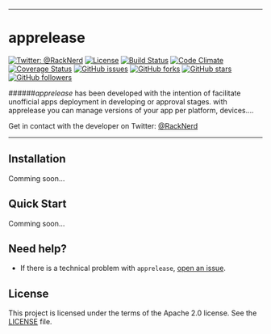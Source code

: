 -------
apprelease
============
[![Twitter: @RackNerd](https://img.shields.io/badge/contact-@racknerd-blue.svg?style=flat)](https://twitter.com/RackNerd)
[![License](http://img.shields.io/:license-apache%202.0-green.svg?style=flat)](https://github.com/gabrielferreira/apprelease/blob/master/LICENSE)
[![Build Status](https://travis-ci.org/gabrielferreira/apprelease.svg?branch=master)](https://travis-ci.org/gabrielferreira/apprelease)
[![Code Climate](https://codeclimate.com/github/gabrielferreira/apprelease/badges/gpa.svg?style=flat)](https://codeclimate.com/github/gabrielferreira/apprelease)
[![Coverage Status](https://coveralls.io/repos/gabrielferreira/apprelease/badge.svg?style=flat)](https://coveralls.io/r/gabrielferreira/apprelease)
[![GitHub issues](https://img.shields.io/github/issues/badges/shields.svg)](https://github.com/gabrielferreira/apprelease/issues)
[![GitHub forks](https://img.shields.io/github/forks/badges/shields.svg)](https://github.com/gabrielferreira/apprelease/network)
[![GitHub stars](https://img.shields.io/github/stars/badges/shields.svg)](https://github.com/gabrielferreira/apprelease/stargazers)
[![GitHub followers](https://img.shields.io/github/followers/espadrine.svg)](https://github.com/gabrielferreira/apprelease/watchers)

<!--[![Pending Pull-Requests](http://githubbadges.herokuapp.com/badges/badgerbadgerbadger/pulls.svg?style=flat)](https://github.com/gabrielferreira/apprelease/pulls)-->
<!--[![Test Coverage](https://codeclimate.com/github/gabrielferreira/apprelease/badges/coverage.svg)](https://codeclimate.com/github/gabrielferreira/apprelease/coverage)-->
<!---->
<!--Travis CI-->
<!---->
<!---->
<!--Codeship-->
<!---->
<!--[![Codeship Status](https://img.shields.io/codeship/d6c1ddd0-16a3-0132-5f85-2e35c05e22b1.svg)](https://codeship.com/projects/87668)-->

######*apprelease* has been developed with the intention of facilitate unofficial apps deployment in developing or approval stages. with apprelease you can manage versions of your app per platform, devices....

Get in contact with the developer on Twitter: [@RackNerd](https://twitter.com/RackNerd)

-------

## Installation

Comming soon...

## Quick Start

Comming soon...

## Need help?
- If there is a technical problem with ```apprelease```, [open an issue](https://github.com/gabrielferreira/apprelease/issues/new).

## License
This project is licensed under the terms of the Apache 2.0 license. See the [LICENSE](https://github.com/gabrielferreira/apprelease/blob/master/LICENSE) file.
